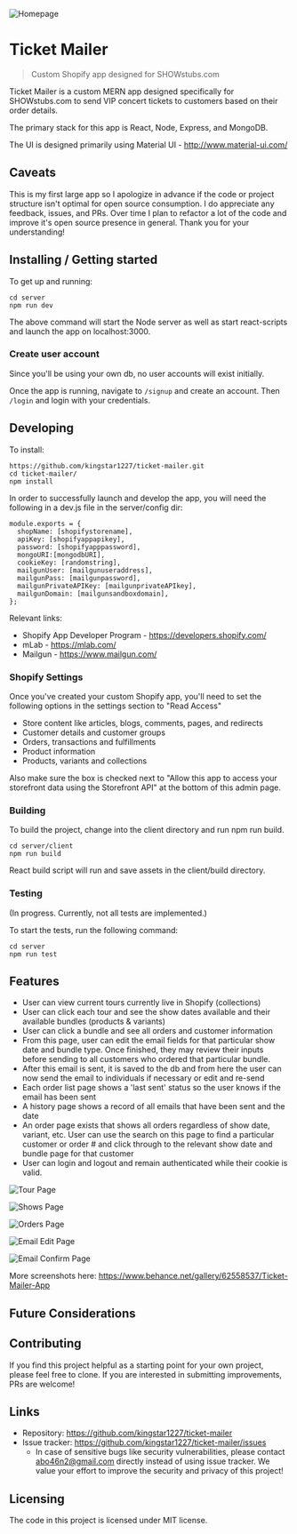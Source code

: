 ![Homepage](https://github.com/kingstar1227/ticket-mailer/blob/develop/screenshots/Screen%20Shot%202018-02-26%20at%2011.56.23%20AM.png) 

# Ticket Mailer
> Custom Shopify app designed for SHOWstubs.com

Ticket Mailer is a custom MERN app designed specifically for SHOWstubs.com to send VIP concert tickets to customers based on their order details.

The primary stack for this app is React, Node, Express, and MongoDB.

The UI is designed primarily using Material UI - http://www.material-ui.com/

## Caveats

This is my first large app so I apologize in advance if the code or project structure isn't optimal for open source consumption. I do appreciate any feedback, issues, and PRs. Over time I plan to refactor a lot of the code and improve it's open source presence in general. Thank you for your understanding!

## Installing / Getting started

To get up and running:

```shell
cd server
npm run dev
```

The above command will start the Node server as well as start react-scripts and launch the app on localhost:3000.

### Create user account

Since you'll be using your own db, no user accounts will exist initially.

Once the app is running, navigate to `/signup` and create an account. Then `/login` and login with your credentials.

## Developing

To install:

```shell
https://github.com/kingstar1227/ticket-mailer.git
cd ticket-mailer/
npm install
```
In order to successfully launch and develop the app, you will need the following in a dev.js file in the server/config dir:

```
module.exports = {
  shopName: [shopifystorename],
  apiKey: [shopifyappapikey],
  password: [shopifyapppassword],
  mongoURI:[mongodbURI],
  cookieKey: [randomstring],
  mailgunUser: [mailgunuseraddress],
  mailgunPass: [mailgunpassword],
  mailgunPrivateAPIKey: [mailgunprivateAPIkey],
  mailgunDomain: [mailgunsandboxdomain],
};
```
Relevant links:

* Shopify App Developer Program - https://developers.shopify.com/
* mLab - https://mlab.com/
* Mailgun - https://www.mailgun.com/

### Shopify Settings

Once you've created your custom Shopify app, you'll need to set the following options in the settings section to "Read Access"

* Store content like articles, blogs, comments, pages, and redirects
* Customer details and customer groups
* Orders, transactions and fulfillments
* Product information
* Products, variants and collections

Also make sure the box is checked next to "Allow this app to access your storefront data using the Storefront API" at the bottom of this admin page.

### Building

To build the project, change into the client directory and run npm run build.

```shell
cd server/client
npm run build
```
React build script will run and save assets in the client/build directory.

### Testing

(In progress. Currently,  not all tests are implemented.)

To start the tests, run the following command:

```shell
cd server
npm run test
```

## Features

* User can view current tours currently live in Shopify (collections)
* User can click each tour and see the show dates available and their available bundles (products & variants)
* User can click a bundle and see all orders and customer information
* From this page, user can edit the email fields for that particular show date and bundle type. Once finished, they may review
their inputs before sending to all customers who ordered that particular bundle.
* After this email is sent, it is saved to the db and from here the user can now send the email to individuals if necessary or edit and re-send
* Each order list page shows a 'last sent' status so the user knows if the email has been sent
* A history page shows a record of all emails that have been sent and the date
* An order page exists that shows all orders regardless of show date, variant, etc. User can use the search on this page to find a particular customer or order # and click through to the relevant show date and bundle page for that customer
* User can login and logout and remain authenticated while their cookie is valid.

![Tour Page](https://raw.githubusercontent.com/kingstar1227/ticket-mailer/develop/screenshots/Screen%20Shot%202018-02-26%20at%2011.52.05%20AM.png) 

![Shows Page](https://github.com/kingstar1227/ticket-mailer/blob/develop/screenshots/Screen%20Shot%202018-02-26%20at%2011.52.47%20AM.png?raw=true) 

![Orders Page](https://github.com/kingstar1227/ticket-mailer/blob/develop/screenshots/Screen%20Shot%202018-02-26%20at%2011.53.17%20AM.png?raw=true) 

![Email Edit Page](https://github.com/kingstar1227/ticket-mailer/blob/develop/screenshots/Screen%20Shot%202018-02-26%20at%2011.55.40%20AM.png?raw=true) 

![Email Confirm Page](https://github.com/kingstar1227/ticket-mailer/blob/develop/screenshots/Screen%20Shot%202018-02-26%20at%2011.55.57%20AM.png) 

More screenshots here: https://www.behance.net/gallery/62558537/Ticket-Mailer-App

## Future Considerations


## Contributing

If you find this project helpful as a starting point for your own project, please feel free to clone. If you are interested in submitting improvements, PRs are welcome!


## Links

- Repository: https://github.com/kingstar1227/ticket-mailer
- Issue tracker: https://github.com/kingstar1227/ticket-mailer/issues
  - In case of sensitive bugs like security vulnerabilities, please contact
    abo46n2@gmail.com directly instead of using issue tracker. We value your effort
    to improve the security and privacy of this project!

## Licensing

The code in this project is licensed under MIT license.
